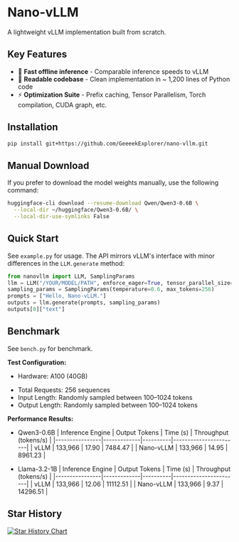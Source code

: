 # Nano-vLLM

A lightweight vLLM implementation built from scratch.

## Key Features

* 🚀 **Fast offline inference** - Comparable inference speeds to vLLM
* 📖 **Readable codebase** - Clean implementation in ~ 1,200 lines of Python code
* ⚡ **Optimization Suite** - Prefix caching, Tensor Parallelism, Torch compilation, CUDA graph, etc.

## Installation

```bash
pip install git+https://github.com/GeeeekExplorer/nano-vllm.git
```

## Manual Download

If you prefer to download the model weights manually, use the following command:
```bash
huggingface-cli download --resume-download Qwen/Qwen3-0.6B \
  --local-dir ~/huggingface/Qwen3-0.6B/ \
  --local-dir-use-symlinks False
```

## Quick Start

See `example.py` for usage. The API mirrors vLLM's interface with minor differences in the `LLM.generate` method:
```python
from nanovllm import LLM, SamplingParams
llm = LLM("/YOUR/MODEL/PATH", enforce_eager=True, tensor_parallel_size=1)
sampling_params = SamplingParams(temperature=0.6, max_tokens=256)
prompts = ["Hello, Nano-vLLM."]
outputs = llm.generate(prompts, sampling_params)
outputs[0]["text"]
```

## Benchmark

See `bench.py` for benchmark.

**Test Configuration:**
- Hardware: A100 (40GB)
<!-- - Model: Qwen3-0.6B -->
- Total Requests: 256 sequences
- Input Length: Randomly sampled between 100–1024 tokens
- Output Length: Randomly sampled between 100–1024 tokens

**Performance Results:**
* Qwen3-0.6B
| Inference Engine | Output Tokens | Time (s) | Throughput (tokens/s) |
|----------------|-------------|----------|-----------------------|
| vLLM           | 133,966     | 17.90    | 7484.47               |
| Nano-vLLM      | 133,966     | 14.95    | 8961.23               |

* Llama-3.2-1B
| Inference Engine | Output Tokens | Time (s) | Throughput (tokens/s) |
|----------------|-------------|----------|-----------------------|
| vLLM           | 133,966     | 12.06   | 11112.51               |
| Nano-vLLM      | 133,966     | 9.37    | 14296.51               |

## Star History

[![Star History Chart](https://api.star-history.com/svg?repos=GeeeekExplorer/nano-vllm&type=Date)](https://www.star-history.com/#GeeeekExplorer/nano-vllm&Date)